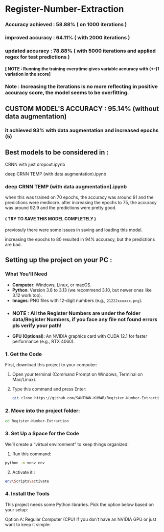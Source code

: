 # Register-Number-Extraction
### Accuracy achieved : 58.88% ( on 1000 iterations )
### improved accuracy : 64.11% ( with 2000 iterations )
### updated accuracy : 78.88% ( with 5000 iterations and applied regex for test predictions )
#### [ NOTE : Running the training everytime gives variable accuracy with (+-)1 variation in the score]

### Note : Increasing the iterations is no more reflecting in positive accuracy score, the model seems to be overfitting.

## CUSTOM MODEL'S ACCURACY : 95.14% (without data augmentation)
### it achieved 93% with data augmentation and increased epochs (5)

## Best models to be considered in :

CRNN with just dropout.ipynb

deep CRNN TEMP (with data augmentation).ipynb


### deep CRNN TEMP (with data augmentation).ipynb
when this was trained on 70 epochs, the accuracy was around 91 and the predictions were mediocre.
after increasing the epochs to 75, the accuracy was around 92.9 and the predictions were pretty good.
 #### ( TRY TO SAVE THIS MODEL COMPLETELY )
previosuly there were some issues in saving and loading this model.

increasing the epochs to 80 resulted in 94% accuracy, but the predictions are bad.


## Setting up the project on your PC :

### What You’ll Need
- **Computer**: Windows, Linux, or macOS.
- **Python**: Version 3.8 to 3.13 (we recommend 3.10, but newer ones like 3.12 work too).
- **Images**: PNG files with 12-digit numbers (e.g., `21222xxxxxx.png`).
- ### NOTE : All the Register Numbers are under the folder data/Register Numbers, if you face any file not found errors pls verify your path!
- **GPU (Optional)**: An NVIDIA graphics card with CUDA 12.1 for faster performance (e.g., RTX 4060).


### 1. Get the Code
First, download this project to your computer:
1. Open your terminal (Command Prompt on Windows, Terminal on Mac/Linux).
2. Type this command and press Enter:
   
   ```bash
   git clone https://github.com/SANTHAN-KUMAR/Register-Number-Extraction

### 2. Move into the project folder:

```bash
cd Register-Number-Extraction
```

### 3. Set Up a Space for the Code

We’ll create a “virtual environment” to keep things organized:

1. Run this command:

```bash
python -m venv env
```

2. Activate it :

```bash
env\Scripts\activate
```

### 4. Install the Tools
This project needs some Python libraries. Pick the option below based on your setup:

Option A: Regular Computer (CPU)
If you don’t have an NVIDIA GPU or just want to keep it simple:
